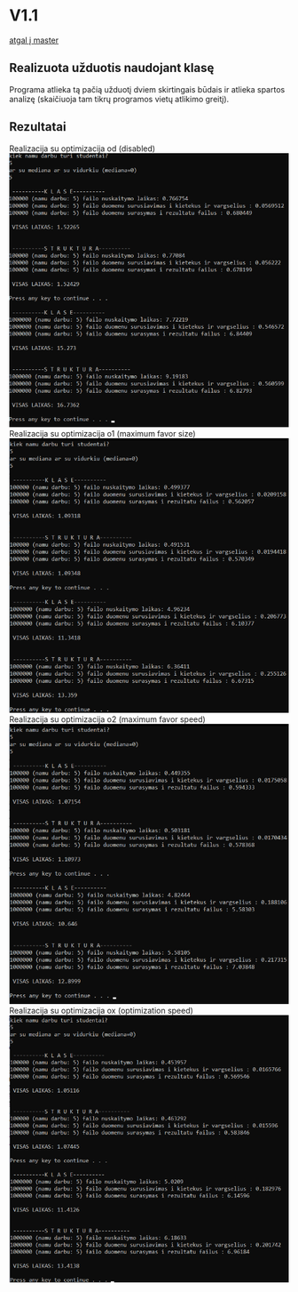 # V1.1
[atgal į master](https://github.com/auteea/2-uzduotis)
## Realizuota užduotis naudojant klasę
Programa atlieka tą pačią užduotį dviem skirtingais būdais ir atlieka spartos analizę (skaičiuoja tam tikrų programos vietų atlikimo greitį).
## Rezultatai
Realizacija su optimizacija od (disabled)
![alt text](od.png)
Realizacija su optimizacija o1 (maximum favor size)
![alt text](o1.png)
Realizacija su optimizacija o2 (maximum favor speed)
![alt text](o2.png)
Realizacija su optimizacija ox (optimization speed)
![alt text](ox.png)
